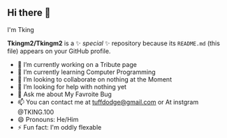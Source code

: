 ## Hi there 👋

I'm Tking 

**Tkingm2/Tkingm2** is a ✨ _special_ ✨ repository because its `README.md` (this file) appears on your GitHub profile.

- 🔭 I’m currently working on a Tribute page 
- 🌱 I’m currently learning Computer Programming 
- 👯 I’m looking to collaborate on nothing at the Moment 
- 🤔 I’m looking for help with nothing yet
- 💬 Ask me about My Favroite Bug
- 📫 You can contact me at tuffdodge@gmail.com or At instgram @TKING.100 
- 😄 Pronouns: He/Him
- ⚡ Fun fact: I'm oddly flexable

